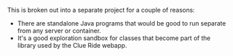 This is broken out into a separate project for a couple of reasons:

- There are standalone Java programs that would be good to run separate from
any server or container.
- It's a good exploration sandbox for classes that become part of the library
used by the Clue Ride webapp.

